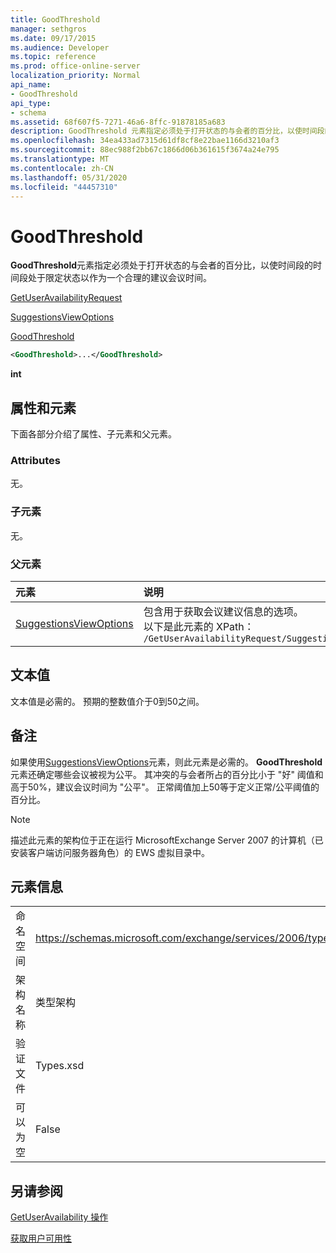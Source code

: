 ```yaml
---
title: GoodThreshold
manager: sethgros
ms.date: 09/17/2015
ms.audience: Developer
ms.topic: reference
ms.prod: office-online-server
localization_priority: Normal
api_name:
- GoodThreshold
api_type:
- schema
ms.assetid: 68f607f5-7271-46a6-8ffc-91878185a683
description: GoodThreshold 元素指定必须处于打开状态的与会者的百分比，以使时间段的时间段处于限定状态以作为一个合理的建议会议时间。
ms.openlocfilehash: 34ea433ad7315d61df8cf8e22bae1166d3210af3
ms.sourcegitcommit: 88ec988f2bb67c1866d06b361615f3674a24e795
ms.translationtype: MT
ms.contentlocale: zh-CN
ms.lasthandoff: 05/31/2020
ms.locfileid: "44457310"
---
```

# <a name="goodthreshold"></a>GoodThreshold

**GoodThreshold**元素指定必须处于打开状态的与会者的百分比，以使时间段的时间段处于限定状态以作为一个合理的建议会议时间。 
  
[GetUserAvailabilityRequest](getuseravailabilityrequest.md)
  
[SuggestionsViewOptions](suggestionsviewoptions.md)
  
[GoodThreshold](goodthreshold.md)
  
```xml
<GoodThreshold>...</GoodThreshold>
```

 **int**
## <a name="attributes-and-elements"></a>属性和元素

下面各部分介绍了属性、子元素和父元素。
  
### <a name="attributes"></a>Attributes

无。
  
### <a name="child-elements"></a>子元素

无。
  
### <a name="parent-elements"></a>父元素

|**元素**|**说明**|
|:-----|:-----|
|[SuggestionsViewOptions](suggestionsviewoptions.md) <br/> |包含用于获取会议建议信息的选项。  <br/> 以下是此元素的 XPath：  <br/>  `/GetUserAvailabilityRequest/SuggestionViewOptions` <br/> |
   
## <a name="text-value"></a>文本值

文本值是必需的。 预期的整数值介于0到50之间。
  
## <a name="remarks"></a>备注

如果使用[SuggestionsViewOptions](suggestionsviewoptions.md)元素，则此元素是必需的。 **GoodThreshold**元素还确定哪些会议被视为公平。 其冲突的与会者所占的百分比小于 "好" 阈值和高于50%，建议会议时间为 "公平"。 正常阈值加上50等于定义正常/公平阈值的百分比。 
  
> [!NOTE]
> 描述此元素的架构位于正在运行 MicrosoftExchange Server 2007 的计算机（已安装客户端访问服务器角色）的 EWS 虚拟目录中。 
  
## <a name="element-information"></a>元素信息

|||
|:-----|:-----|
|命名空间  <br/> |https://schemas.microsoft.com/exchange/services/2006/types  <br/> |
|架构名称  <br/> |类型架构  <br/> |
|验证文件  <br/> |Types.xsd  <br/> |
|可以为空  <br/> |False  <br/> |
   
## <a name="see-also"></a>另请参阅



[GetUserAvailability 操作](getuseravailability-operation.md)


[获取用户可用性](https://msdn.microsoft.com/library/d4133fcb-9b0f-4e6b-aadf-a389da83516a%28Office.15%29.aspx)

